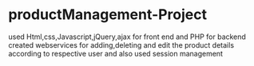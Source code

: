 # productManagement-Project
used Html,css,Javascript,jQuery,ajax for front end and PHP for backend created webservices for adding,deleting and edit the product details according to respective user and also used session management  
